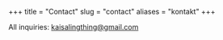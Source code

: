 +++
title = "Contact"
slug = "contact"
aliases = "kontakt"
+++

All inquiries: kaisalingthing@gmail.com